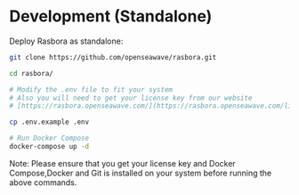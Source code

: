# Development (Standalone)

Deploy Rasbora as standalone:

```bash
git clone https://github.com/openseawave/rasbora.git

cd rasbora/

# Modify the .env file to fit your system
# Also you will need to get your license key from our website
# [https://rasbora.openseawave.com/](https://rasbora.openseawave.com/license)

cp .env.example .env

# Run Docker Compose
docker-compose up -d
```

Note: Please ensure that you get your license key and Docker Compose,Docker and Git is installed on your system before running the above commands.
